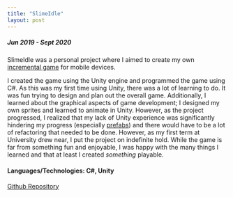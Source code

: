 ```yaml
---
title: "SlimeIdle"
layout: post
---
```

##### Jun 2019 - Sept 2020

SlimeIdle was a personal project where I aimed to create my own [incremental game](https://en.wikipedia.org/wiki/Incremental_game) for mobile devices.

I created the game using the Unity engine and programmed the game using C#. As this was my first time using Unity, there was a lot of learning to do. It was fun trying to design and plan out the overall game. Additionally, I learned about the graphical aspects of game development; I designed my own sprites and learned to animate in Unity. However, as the project progressed, I realized that my lack of Unity experience was significantly hindering my progress (especially [prefabs](https://docs.unity3d.com/Manual/Prefabs.html)) and there would have to be a lot of refactoring that needed to be done. However, as my first term at University drew near, I put the project on indefinite hold. While the game is far from something fun and enjoyable, I was happy with the many things I learned and that at least I created _something_ playable.

#### Languages/Technologies: C#, Unity

[Github Repository](https://github.com/frankwang28/SlimeIdle)
